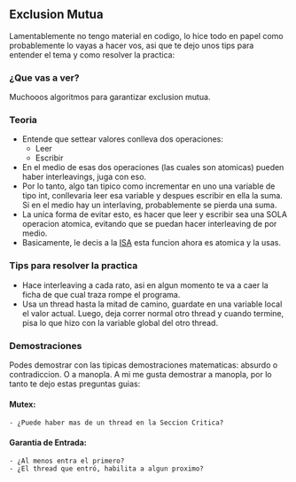 ## Exclusion Mutua 

Lamentablemente no tengo material en codigo, lo hice todo en papel como probablemente lo vayas a hacer vos, asi que te dejo unos tips para entender el tema y como resolver la practica: 

### ¿Que vas a ver?
Muchooos algoritmos para garantizar exclusion mutua. 

### Teoria
- Entende que settear valores conlleva dos operaciones: 
    - Leer 
    - Escribir 
- En el medio de esas dos operaciones (las cuales son atomicas) pueden haber interleavings, juga con eso. 
- Por lo tanto, algo tan tipico como incrementar en uno una variable de tipo int, conllevaria leer esa variable y despues escribir en ella la suma.
  Si en el medio hay un interlaving, probablemente se pierda una suma. 
- La unica forma de evitar esto, es hacer que leer y escribir sea una SOLA operacion atomica, evitando que se puedan hacer interleaving de por medio.
- Basicamente, le decis a la [ISA](https://en.wikipedia.org/wiki/Instruction_set_architecture) esta funcion ahora es atomica y la usas.  

### Tips para resolver la practica
- Hace interleaving a cada rato, asi en algun momento te va a caer la ficha de que cual traza rompe el programa.  
- Usa un thread hasta la mitad de camino, guardate en una variable local el valor actual. Luego, deja correr normal otro thread y cuando termine, pisa lo que hizo con la variable global del otro thread.

### Demostraciones
Podes demostrar con las tipicas demostraciones matematicas: absurdo o contradiccion. O a manopla. 
A mi me gusta demostrar a manopla, por lo tanto te dejo estas preguntas guias: 
#### Mutex: 
    - ¿Puede haber mas de un thread en la Seccion Critica?
#### Garantia de Entrada:    
    - ¿Al menos entra el primero?
    - ¿El thread que entró, habilita a algun proximo?